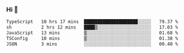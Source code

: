 ### Hi 👋

<!--START_SECTION:waka-->

```txt
TypeScript   10 hrs 17 mins  ████████████████████░░░░░   79.37 %
sh           2 hrs 12 mins   ████▒░░░░░░░░░░░░░░░░░░░░   17.03 %
JavaScript   13 mins         ▒░░░░░░░░░░░░░░░░░░░░░░░░   01.68 %
TSConfig     10 mins         ▒░░░░░░░░░░░░░░░░░░░░░░░░   01.38 %
JSON         3 mins          ░░░░░░░░░░░░░░░░░░░░░░░░░   00.40 %
```

<!--END_SECTION:waka-->
